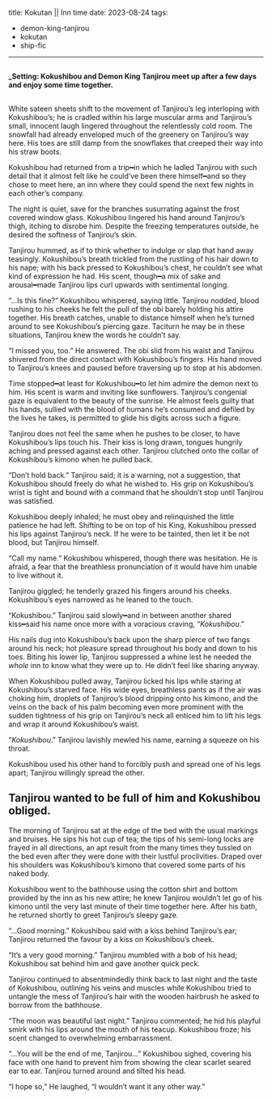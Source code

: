 title: Kokutan || Inn time
date: 2023-08-24
tags:
- demon-king-tanjirou
- kokutan
- ship-fic
---
##
**_Setting: Kokushibou and Demon King Tanjirou meet up after a few days and enjoy some time together.**
##
White sateen sheets shift to the movement of Tanjirou’s leg interloping with Kokushibou’s; he is cradled within his large muscular arms and Tanjirou’s small, innocent laugh lingered throughout the relentlessly cold room. The snowfall had already enveloped much of the greenery on Tanjirou’s way here. His toes are still damp from the snowflakes that creeped their way into his straw boots. 

Kokushibou had returned from a trip━in which he ladled Tanjirou with such detail that it almost felt like he could’ve been there himself━and so they chose to meet here, an inn where they could spend the next few nights in each other’s company. 

The night is quiet, save for the branches susurrating against the frost covered window glass. Kokushibou lingered his hand around Tanjirou’s thigh, itching to disrobe him. Despite the freezing temperatures outside, he desired the softness of Tanjirou’s skin. 

Tanjirou hummed, as if to think whether to indulge or slap that hand away teasingly. Kokushibou’s breath trickled from the rustling of his hair down to his nape; with his back pressed to Kokushibou’s chest, he couldn’t see what kind of expression he had. His scent, though━a mix of sake and arousal━made Tanjirou lips curl upwards with sentimental longing. 

“...Is this fine?” Kokushibou whispered, saying little. Tanjirou nodded, blood rushing to his cheeks he felt the pull of the obi barely holding his attire together. His breath catches, unable to distance himself when he’s turned around to see Kokushibou’s piercing gaze. Taciturn he may be in these situations, Tanjirou knew the words he couldn’t say.

“I missed you, too.” He answered. The obi slid from his waist and Tanjirou shivered from the direct contact with Kokushibou’s fingers. His hand moved to Tanjirou’s knees and paused before traversing up to stop at his abdomen. 

Time stopped━at least for Kokushibou━to let him admire the demon next to him. His scent is warm and inviting like sunflowers. Tanjirou’s congenial gaze is equivalent to the beauty of the sunrise. He almost feels guilty that his hands, sullied with the blood of humans he’s consumed and defiled by the lives he takes, is permitted to glide his digits across such a figure. 

Tanjirou does not feel the same when he pushes to be closer, to have Kokushibou’s lips touch his. Their kiss is long drawn, tongues hungrily aching and pressed against each other. Tanjirou clutched onto the collar of Kokushibou’s kimono when he pulled back. 

“Don’t hold back.” Tanjirou said; it is a warning, not a suggestion, that Kokushibou should freely do what he wished to. His grip on Kokushibou’s wrist is tight and bound with a command that he shouldn’t stop until Tanjirou was satisfied.

Kokushibou deeply inhaled; he must obey and relinquished the little patience he had left. Shifting to be on top of his King, Kokushibou pressed his lips against Tanjirou’s neck. If he were to be tainted, then let it be not blood, but Tanjirou himself. 

“Call my name.” Kokushibou whispered, though there was hesitation. He is afraid, a fear that the breathless pronunciation of it would have him unable to live without it. 

Tanjirou giggled; he tenderly grazed his fingers around his cheeks. Kokushibou’s eyes narrowed as he leaned to the touch. 

“Kokushibou.” Tanjirou said slowly━and in between another shared kiss━said his name once more with a voracious craving, “*Kokushibou*.” 

His nails dug into Kokushibou’s back upon the sharp pierce of two fangs around his neck; hot pleasure spread throughout his body and down to his toes. Biting his lower lip, Tanjirou suppressed a whine lest he needed the *whole* inn to know what they were up to. He didn’t feel like sharing anyway. 

When Kokushibou pulled away, Tanjirou licked his lips while staring at Kokushibou’s starved face. His wide eyes, breathless pants as if the air was choking him, droplets of Tanjirou’s blood dripping onto his kimono, and the veins on the back of his palm becoming even more prominent with the sudden tightness of his grip on Tanjirou’s neck all enticed him to lift his legs and wrap it around Kokushibou’s waist. 

“*Kokushibou*.” Tanjirou lavishly mewled his name, earning a squeeze on his throat. 

Kokushibou used his other hand to forcibly push and spread one of his legs apart; Tanjirou willingly spread the other.

 Tanjirou wanted to be full of him and Kokushibou obliged. 
---
The morning of Tanjirou sat at the edge of the bed with the usual markings and bruises. He sips his hot cup of tea; the tips of his semi-long locks are frayed in all directions, an apt result from the many times they tussled on the bed even after they were done with their lustful proclivities. Draped over his shoulders was Kokushibou’s kimono that covered some parts of his naked body. 

Kokushibou went to the bathhouse using the cotton shirt and bottom provided by the inn as his new attire; he knew Tanjirou wouldn’t let go of his kimono until the very last minute of their time together here. After his bath, he returned shortly to greet Tanjirou’s sleepy gaze.

“...Good morning.” Kokushibou said with a kiss behind Tanjirou’s ear; Tanjirou returned the favour by a kiss on Kokushibou’s cheek. 

“It’s a very good morning.” Tanjirou mumbled with a bob of his head; Kokushibou sat behind him and gave another quick peck. 

Tanjirou continued to absentmindedly think back to last night and the taste of Kokushibou, outlining his veins and muscles while Kokushibou tried to untangle the mess of Tanjirou’s hair with the wooden hairbrush he asked to borrow from the bathhouse. 

“The moon was beautiful last night.” Tanjirou commented; he hid his playful smirk with his lips around the mouth of his teacup. Kokushibou froze; his scent changed to overwhelming embarrassment. 

“...You will be the end of me, Tanjirou…” Kokushibou sighed, covering his face with one hand to prevent him from showing the clear scarlet seared ear to ear. Tanjirou turned around and tilted his head.

“I hope so,” He laughed, “I wouldn’t want it any other way.”

